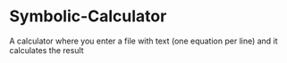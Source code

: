 # Symbolic-Calculator
A calculator where you enter a file with text (one equation per line) and it calculates the result
